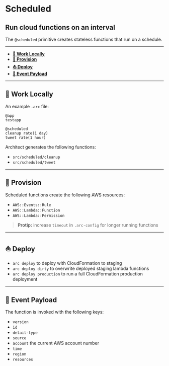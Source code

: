 # Scheduled

## Run cloud functions on an interval

The `@scheduled` primitive creates stateless functions that run on a schedule. 

---

- <a href=#local><b>🚜 Work Locally</b></a> 
- <a href=#provision><b>🌾 Provision</b></a> 
- <a href=#deploy><b>⛵️ Deploy</b></a>
- <a href=#event><b>🎉 Event Payload</b></a>

---

<h2 id=local>🚜 Work Locally</h2>

An example `.arc` file:

```arc
@app
testapp

@scheduled
cleanup rate(1 day)
tweet rate(1 hour)
```

Architect generates the following functions:

- `src/scheduled/cleanup` 
- `src/scheduled/tweet` 

---

<h2 id=provision>🌾 Provision</h2>

Scheduled functions create the following AWS resources:

- `AWS::Events::Rule`
- `AWS::Lambda::Function`
- `AWS::Lambda::Permission`

> **Protip:** increase `timeout` in `.arc-config` for longer running functions 

---

<h2 id=deploy>⛵️ Deploy</h2>

- `arc deploy` to deploy with CloudFormation to staging
- `arc deploy dirty` to overwrite deployed staging lambda functions 
- `arc deploy production` to run a full CloudFormation production deployment

---

<h2 id=event>🎉 Event Payload</h2>

The function is invoked with the following keys:

- `version`
- `id`
- `detail-type`
- `source`
- `account` the current AWS account number
- `time`
- `region`
- `resources`
